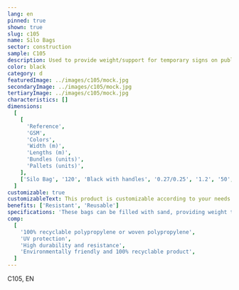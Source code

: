 ```yaml
---
lang: en
pinned: true
shown: true
slug: c105
name: Silo Bags
sector: construction
sample: C105
description: Used to provide weight/support for temporary signs on public roads.
color: black
category: d
featuredImage: ../images/c105/mock.jpg
secondaryImage: ../images/c105/mock.jpg
tertiaryImage: ../images/c105/mock.jpg
characteristics: []
dimensions:
  [
    [
      'Reference',
      'GSM',
      'Colors',
      'Width (m)',
      'Lengths (m)',
      'Bundles (units)',
      'Pallets (units)',
    ],
    ['Silo Bag', '120', 'Black with handles', '0.27/0.25', '1.2', '50', '4000'],
  ]
customizable: true
customizableText: This product is customizable according to your needs. Contact us for more information.
benefits: ['Resistant', 'Reusable']
specifications: 'These bags can be filled with sand, providing weight to support and secure temporary signs.'
comp:
  [
    '100% recyclable polypropylene or woven polypropylene',
    'UV protection',
    'High durability and resistance',
    'Environmentally friendly and 100% recyclable product',
  ]
---
```


C105, EN
